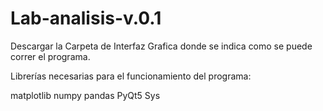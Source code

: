# Lab-analisis-v.0.1
Descargar la Carpeta de Interfaz Grafica donde se indica como se puede correr el programa.

Librerías necesarias para el funcionamiento del programa: 

matplotlib
numpy
pandas
PyQt5
Sys
